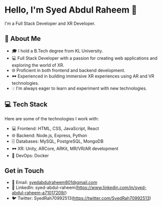 # Hello, I'm Syed Abdul Raheem 👋

I'm a Full Stack Developer and XR Developer.

## 💫 About Me

- 🎓 I hold a B.Tech degree from KL University.
- 💻 Full Stack Developer with a passion for creating web applications and exploring the world of XR.
- 🌐 Proficient in both frontend and backend development.
- 🕶️ Experienced in building immersive XR experiences using AR and VR technologies.
- 💡 I'm always eager to learn and experiment with new technologies.

## 💻 Tech Stack

Here are some of the technologies I work with:

- 💻 Frontend: HTML, CSS, JavaScript, React
- 🌐 Backend: Node.js, Express, Python
- 🗄️ Databases: MySQL, PostgreSQL, MongoDB
- 🕶️ XR: Unity, ARCore, ARKit, MR/VR/AR development
- 🚀 DevOps: Docker

## Get in Touch

- 📧 Email: syedabdulraheem801@gmail.com
- 💼 LinkedIn: syed-abdul-raheem(https://www.linkedin.com/in/syed-abdul-raheem-a71017209/)
- 🐦 Twitter: SyedRah70992513(https://twitter.com/SyedRah70992513)
